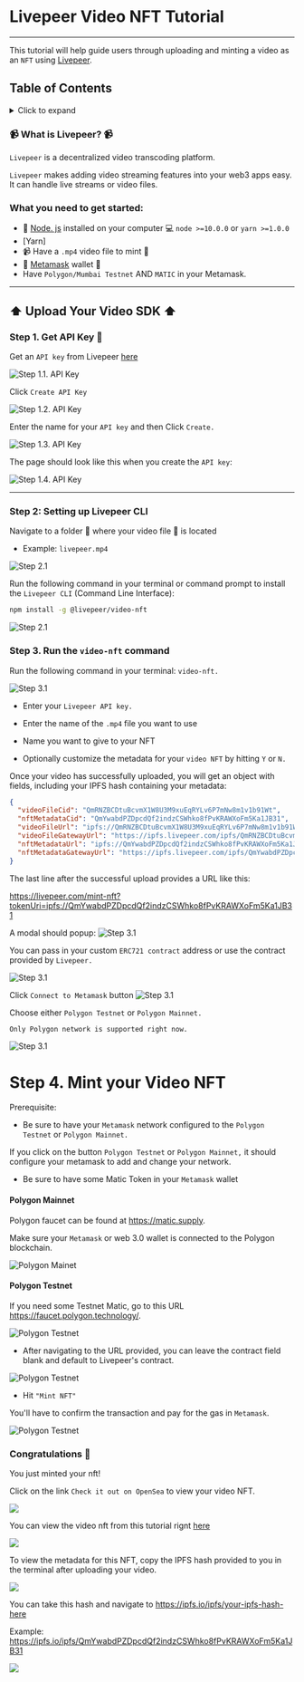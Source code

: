 # Livepeer Video NFT Tutorial
---

This tutorial will help guide users through uploading and minting a video as an `NFT` using [Livepeer](https://livepeer.com/). 


## Table of Contents
<details>
<summary>Click to expand</summary>

- **Livepeer**
  - [Table of Contents](#table-of-contents)
  - [What is Livepeer?](#what-is-livepeer)
  - [What you need to get started](#what-you-need-to-get-started)
  - [Step 1: Get API Key](#step-1-get-api-key)
  - [Step 2: Setting up Livepeer CLI](step-2-setting-up-livepeer-cli)
  - [Step 3: Run the video-nft command](#step-3-run-the-video-nft-command)
  - [Step 4: Mint your Video NFT](#step-4-mint-your-video-nft)
  - [Building a dApp](#building-a-dapp)
</details>

### 📹 What is Livepeer? 📹
`Livepeer` is a decentralized video transcoding platform.

`Livepeer` makes adding video streaming features into your web3 apps easy. It can handle live streams or video files.

### What you need to get started:
* 💚 [Node. js](https://nodejs.org/en/) installed on your computer 💻
`node >=10.0.0` or `yarn >=1.0.0`
* [Yarn] 
* 📹 Have a `.mp4` video file to mint 🌿
* 🦊 [Metamask](https://metamask.io/download/) wallet 👛
* Have `Polygon/Mumbai Testnet` AND `MATIC` in your Metamask.


--- 
## ⬆️ Upload Your Video SDK ⬆️
### Step 1. Get API Key 🔑 
Get an `API key` from Livepeer [here](https://livepeer.com/dashboard/developers/api-keys)

![Step 1.1. API Key](./images/0.png)

Click `Create API Key` 

![Step 1.2. API Key](./images/1.png)

Enter the name for your `API key` and then Click `Create.`

![Step 1.3. API Key](./images/2.png)

The page should look like this when you create the  `API key`: 

![Step 1.4. API Key](./images/3.png)

---
### Step 2: Setting up Livepeer CLI
Navigate to a folder 📁 where your video file 🎥  is located 

* Example: `livepeer.mp4`

![Step  2.1](./images/5.png)

Run the following command in your terminal or command prompt to install the `Livepeer CLI` (Command Line Interface):

```bash
npm install -g @livepeer/video-nft
```

![Step  2.1](./images/6.png)

### Step 3. Run the `video-nft` command

Run the following command in your terminal: `video-nft.`

![Step  3.1](./images/7.png)

* Enter your `Livepeer API key.`

* Enter the name of the  `.mp4` file you want to use 

* Name you want to give to your NFT

* Optionally customize the metadata for your `video NFT` by hitting `Y` or `N.`

Once your video has successfully uploaded, you will get an object with fields, including your IPFS hash containing your metadata:

```JSON
{
  "videoFileCid": "QmRNZBCDtuBcvmX1W8U3M9xuEqRYLv6P7mNw8m1v1b91Wt",
  "nftMetadataCid": "QmYwabdPZDpcdQf2indzCSWhko8fPvKRAWXoFm5Ka1JB31",
  "videoFileUrl": "ipfs://QmRNZBCDtuBcvmX1W8U3M9xuEqRYLv6P7mNw8m1v1b91Wt",
  "videoFileGatewayUrl": "https://ipfs.livepeer.com/ipfs/QmRNZBCDtuBcvmX1W8U3M9xuEqRYLv6P7mNw8m1v1b91Wt",
  "nftMetadataUrl": "ipfs://QmYwabdPZDpcdQf2indzCSWhko8fPvKRAWXoFm5Ka1JB31",
  "nftMetadataGatewayUrl": "https://ipfs.livepeer.com/ipfs/QmYwabdPZDpcdQf2indzCSWhko8fPvKRAWXoFm5Ka1JB31"
}
```

The last line after the successful upload provides a URL like this: 

https://livepeer.com/mint-nft?tokenUri=ipfs://QmYwabdPZDpcdQf2indzCSWhko8fPvKRAWXoFm5Ka1JB31

A modal should popup:
![Step  3.1](./images/8-5.png)

You can pass in your custom `ERC721 contract` address or use the contract provided by `Livepeer.`

![Step  3.1](./images/8.png)

Click `Connect to Metamask` button
![Step  3.1](./images/10.png)

Choose either `Polygon Testnet` or `Polygon Mainnet.`

`Only Polygon network is supported right now.`

![Step  3.1](./images/12.png)

# Step 4. Mint your Video NFT

Prerequisite: 
* Be sure to have your `Metamask` network configured to the `Polygon Testnet` or  `Polygon Mainnet.`

 If you click on the button `Polygon Testnet` or `Polygon Mainnet,` it should configure your metamask to add and change your network. 

* Be sure to have some Matic Token in your `Metamask` wallet

#### Polygon Mainnet 
Polygon faucet can be found at https://matic.supply.

Make sure your `Metamask` or web 3.0 wallet is connected to the Polygon blockchain. 

![Polygon Mainet](./images/14.png)


#### Polygon Testnet
If you need some Testnet Matic, go to this URL https://faucet.polygon.technology/. 

![Polygon Testnet](./images/13.png)

* After navigating to the URL provided, you can leave the contract field blank and default to Livepeer's contract. 

![Polygon Testnet](./images/17.png)

*  Hit `"Mint NFT"`

You'll have to confirm the transaction and pay for the gas in `Metamask`.

![Polygon Testnet](./images/15.png)

###  Congratulations 🎉

You just minted your nft! 

Click on the link `Check it out on OpenSea` to view your video NFT.

![](./images/16.png)

You can view the video nft from this tutorial rignt [here](https://testnets.opensea.io/assets/mumbai/0xA4E1d8FE768d471B048F9d73ff90ED8fcCC03643/21) 

![](./images/18.png)

To view the metadata for this NFT, copy the IPFS hash provided to you in the terminal after uploading your video. 

![](./images/19.png)

You can take this hash and navigate to https://ipfs.io/ipfs/your-ipfs-hash-here

Example: 
https://ipfs.io/ipfs/QmYwabdPZDpcdQf2indzCSWhko8fPvKRAWXoFm5Ka1JB31

![](./images/20.png)

<!-- 
# Building a dApp using the SDK 

Lets build a video uploader that uses the sdk that you can later mint to polygon 

### Step 1. Setup Video NFT Backend Server
Create a folder  called `video-nft-server` 
```bash
mkdir video-nft-server
```

Next run these commands: 

#### npm
```bash
cd video-nft-server 
npm init 
```

#### yarn 
```bash
cd video-nft-server
yarn init
```


* Install the following npm packages to your package.json

#### npm
```bash
npm install --save @livepeer/video-nft cors dotenv express multer
```

#### yarn
```bash
yarn add @livepeer/video-nft cors dotenv express multer
````



### Step 2. Setup Video NFT SDK Frontend 






### Resources: -->






















